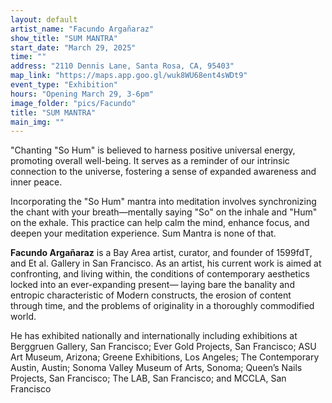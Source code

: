 ```yaml
---
layout: default
artist_name: "Facundo Argañaraz"
show_title: "SUM MANTRA"
start_date: "March 29, 2025"
time: ""
address: "2110 Dennis Lane, Santa Rosa, CA, 95403"
map_link: "https://maps.app.goo.gl/wuk8WU68ent4sWDt9"
event_type: "Exhibition"
hours: "Opening March 29, 3-6pm"
image_folder: "pics/Facundo"
title: "SUM MANTRA"
main_img: ""
---
```


"Chanting "So Hum" is believed to harness positive universal energy, promoting overall well-being. It serves as a reminder of our intrinsic connection to the universe, fostering a sense of expanded awareness and inner peace.

Incorporating the "So Hum" mantra into meditation involves synchronizing the chant with your breath—mentally saying "So" on the inhale and "Hum" on the exhale. This practice can help calm the mind, enhance focus, and deepen your meditation experience. Sum Mantra is none of that. 


**Facundo Argañaraz** is a Bay Area artist, curator, and founder of 1599fdT, and Et al. Gallery in San Francisco. As an artist, his current work is aimed at confronting, and living within, the conditions of contemporary aesthetics locked into an ever-expanding present— laying bare the banality and entropic characteristic of Modern constructs, the erosion of content through time, and the problems of originality in a thoroughly commodified world.

He has exhibited nationally and internationally including exhibitions at Berggruen Gallery, San Francisco; Ever Gold Projects, San Francisco; ASU Art Museum, Arizona; Greene Exhibitions, Los Angeles; The Contemporary Austin, Austin; Sonoma Valley Museum of Arts, Sonoma; Queen’s Nails Projects, San Francisco; The LAB, San Francisco; and MCCLA, San Francisco

